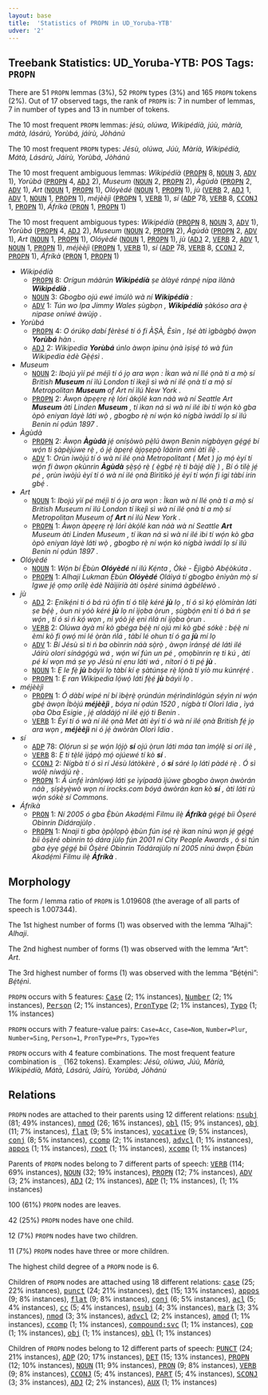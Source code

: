 ```yaml
---
layout: base
title:  'Statistics of PROPN in UD_Yoruba-YTB'
udver: '2'
---
```


## Treebank Statistics: UD_Yoruba-YTB: POS Tags: `PROPN`

There are 51 `PROPN` lemmas (3%), 52 `PROPN` types (3%) and 165 `PROPN` tokens (2%).
Out of 17 observed tags, the rank of `PROPN` is: 7 in number of lemmas, 7 in number of types and 13 in number of tokens.

The 10 most frequent `PROPN` lemmas: <em>jésù, olúwa, Wikipédíà, júù, màríà, mátà, lásárù, Yorùbá, jáírù, Jòhánù</em>

The 10 most frequent `PROPN` types:  <em>Jésù, olúwa, Júù, Màríà, Wikipédíà, Mátà, Lásárù, Jáírù, Yorùbá, Jòhánù</em>

The 10 most frequent ambiguous lemmas: <em>Wikipédíà</em> (<tt><a href="yo_ytb-pos-PROPN.html">PROPN</a></tt> 8, <tt><a href="yo_ytb-pos-NOUN.html">NOUN</a></tt> 3, <tt><a href="yo_ytb-pos-ADV.html">ADV</a></tt> 1), <em>Yorùbá</em> (<tt><a href="yo_ytb-pos-PROPN.html">PROPN</a></tt> 4, <tt><a href="yo_ytb-pos-ADJ.html">ADJ</a></tt> 2), <em>Museum</em> (<tt><a href="yo_ytb-pos-NOUN.html">NOUN</a></tt> 2, <tt><a href="yo_ytb-pos-PROPN.html">PROPN</a></tt> 2), <em>Àgùdà</em> (<tt><a href="yo_ytb-pos-PROPN.html">PROPN</a></tt> 2, <tt><a href="yo_ytb-pos-ADV.html">ADV</a></tt> 1), <em>Art</em> (<tt><a href="yo_ytb-pos-NOUN.html">NOUN</a></tt> 1, <tt><a href="yo_ytb-pos-PROPN.html">PROPN</a></tt> 1), <em>Olóyèdé</em> (<tt><a href="yo_ytb-pos-NOUN.html">NOUN</a></tt> 1, <tt><a href="yo_ytb-pos-PROPN.html">PROPN</a></tt> 1), <em>jù</em> (<tt><a href="yo_ytb-pos-VERB.html">VERB</a></tt> 2, <tt><a href="yo_ytb-pos-ADJ.html">ADJ</a></tt> 1, <tt><a href="yo_ytb-pos-ADV.html">ADV</a></tt> 1, <tt><a href="yo_ytb-pos-NOUN.html">NOUN</a></tt> 1, <tt><a href="yo_ytb-pos-PROPN.html">PROPN</a></tt> 1), <em>méjèèjì</em> (<tt><a href="yo_ytb-pos-PROPN.html">PROPN</a></tt> 1, <tt><a href="yo_ytb-pos-VERB.html">VERB</a></tt> 1), <em>sí</em> (<tt><a href="yo_ytb-pos-ADP.html">ADP</a></tt> 78, <tt><a href="yo_ytb-pos-VERB.html">VERB</a></tt> 8, <tt><a href="yo_ytb-pos-CCONJ.html">CCONJ</a></tt> 1, <tt><a href="yo_ytb-pos-PROPN.html">PROPN</a></tt> 1), <em>Áfríkà</em> (<tt><a href="yo_ytb-pos-PRON.html">PRON</a></tt> 1, <tt><a href="yo_ytb-pos-PROPN.html">PROPN</a></tt> 1)

The 10 most frequent ambiguous types:  <em>Wikipédíà</em> (<tt><a href="yo_ytb-pos-PROPN.html">PROPN</a></tt> 8, <tt><a href="yo_ytb-pos-NOUN.html">NOUN</a></tt> 3, <tt><a href="yo_ytb-pos-ADV.html">ADV</a></tt> 1), <em>Yorùbá</em> (<tt><a href="yo_ytb-pos-PROPN.html">PROPN</a></tt> 4, <tt><a href="yo_ytb-pos-ADJ.html">ADJ</a></tt> 2), <em>Museum</em> (<tt><a href="yo_ytb-pos-NOUN.html">NOUN</a></tt> 2, <tt><a href="yo_ytb-pos-PROPN.html">PROPN</a></tt> 2), <em>Àgùdà</em> (<tt><a href="yo_ytb-pos-PROPN.html">PROPN</a></tt> 2, <tt><a href="yo_ytb-pos-ADV.html">ADV</a></tt> 1), <em>Art</em> (<tt><a href="yo_ytb-pos-NOUN.html">NOUN</a></tt> 1, <tt><a href="yo_ytb-pos-PROPN.html">PROPN</a></tt> 1), <em>Olóyèdé</em> (<tt><a href="yo_ytb-pos-NOUN.html">NOUN</a></tt> 1, <tt><a href="yo_ytb-pos-PROPN.html">PROPN</a></tt> 1), <em>jù</em> (<tt><a href="yo_ytb-pos-ADJ.html">ADJ</a></tt> 2, <tt><a href="yo_ytb-pos-VERB.html">VERB</a></tt> 2, <tt><a href="yo_ytb-pos-ADV.html">ADV</a></tt> 1, <tt><a href="yo_ytb-pos-NOUN.html">NOUN</a></tt> 1, <tt><a href="yo_ytb-pos-PROPN.html">PROPN</a></tt> 1), <em>méjèèjì</em> (<tt><a href="yo_ytb-pos-PROPN.html">PROPN</a></tt> 1, <tt><a href="yo_ytb-pos-VERB.html">VERB</a></tt> 1), <em>sí</em> (<tt><a href="yo_ytb-pos-ADP.html">ADP</a></tt> 78, <tt><a href="yo_ytb-pos-VERB.html">VERB</a></tt> 8, <tt><a href="yo_ytb-pos-CCONJ.html">CCONJ</a></tt> 2, <tt><a href="yo_ytb-pos-PROPN.html">PROPN</a></tt> 1), <em>Áfríkà</em> (<tt><a href="yo_ytb-pos-PRON.html">PRON</a></tt> 1, <tt><a href="yo_ytb-pos-PROPN.html">PROPN</a></tt> 1)


* <em>Wikipédíà</em>
  * <tt><a href="yo_ytb-pos-PROPN.html">PROPN</a></tt> 8: <em>Orígun máàrún <b>Wikipédíà</b> ṣe àlàyé ránpẹ́ nípa ìlànà <b>Wikipédíà</b> .</em>
  * <tt><a href="yo_ytb-pos-NOUN.html">NOUN</a></tt> 3: <em>Gbogbo ojú ewé ìmúlò wà ní <b>Wikipédíà</b> :</em>
  * <tt><a href="yo_ytb-pos-ADV.html">ADV</a></tt> 1: <em>Tún wo Ipa Jimmy Wales ṣùgbọn , <b>Wikipédíà</b> ṣàkóso ara ẹ̀ nipase oníwé àwùjọ .</em>
* <em>Yorùbá</em>
  * <tt><a href="yo_ytb-pos-PROPN.html">PROPN</a></tt> 4: <em>O órúkọ dabí fèrèsé tí ó fi ÀṢÀ, Èsìn , Iṣé àti ìgbàgbọ́ àwọn <b>Yorùbá</b> hàn .</em>
  * <tt><a href="yo_ytb-pos-ADJ.html">ADJ</a></tt> 2: <em>Wikipedia <b>Yorùbá</b> únlo àwọn ìpinu ọ̀nà ìṣiṣẹ́ tó wà fún Wikipedia èdè Gẹ̀ẹ́sì .</em>
* <em>Museum</em>
  * <tt><a href="yo_ytb-pos-NOUN.html">NOUN</a></tt> 2: <em>Ibojú yìí pé méjì tí ó jọ ara wọn : Ìkan wà ní Ilé ọnà ti a mọ̀ sí British <b>Museum</b> ní ìlú London tí ìkejì sì wà ní ilé ọnà tí a mọ̀ sí Metropolitan <b>Museum</b> of Art ní ìlú New York .</em>
  * <tt><a href="yo_ytb-pos-PROPN.html">PROPN</a></tt> 2: <em>Àwọn àpẹẹrẹ rẹ̀ lórí àkọ́lé kan náà wà ní Seattle Art <b>Museum</b> àti Linden <b>Museum</b> , tí ìkan ná sì wà ní ilé ibi tí wọ́n kò gba òpò eniyan láyè láti wọ̀ , gbogbo rẹ̀ ní wọ́n kó nígbà ìwádí lọ sí ìlú Benin ní ọdún 1897 .</em>
* <em>Àgùdà</em>
  * <tt><a href="yo_ytb-pos-PROPN.html">PROPN</a></tt> 2: <em>Àwọn <b>Àgùdà</b> jẹ́ oníṣòwò pẹ̀lú àwọn Benin nígbàyẹn gẹ́gẹ́ bí wọ́n ti ṣàpèjúwe rẹ̀ , ó jẹ́ àpẹrẹ́ àjọṣepọ̀ láàrin omi àti ilẹ̀ .</em>
  * <tt><a href="yo_ytb-pos-ADV.html">ADV</a></tt> 1: <em>Orùn ìwòjú tí ó wà ní ilé ọnà Metropolitant ( Met ) jọ mọ́ èyí tí wọ́n fi àwọn ọkùnrin <b>Àgùdà</b> ṣẹ̀ṣọ́ rẹ̀ ( ẹ̀gbẹ́ rẹ̀ ti bàjẹ́ díẹ̀ ) , Bí ó tilẹ̀ jẹ́ pé , ọrùn ìwòjú èyí tí ó wà ní ilé ọnà Bìrìtìkó jẹ́ èyí tí wọ́n fi igi tàbí irin gbẹ́ .</em>
* <em>Art</em>
  * <tt><a href="yo_ytb-pos-NOUN.html">NOUN</a></tt> 1: <em>Ibojú yìí pé méjì tí ó jọ ara wọn : Ìkan wà ní Ilé ọnà ti a mọ̀ sí British Museum ní ìlú London tí ìkejì sì wà ní ilé ọnà tí a mọ̀ sí Metropolitan Museum of <b>Art</b> ní ìlú New York .</em>
  * <tt><a href="yo_ytb-pos-PROPN.html">PROPN</a></tt> 1: <em>Àwọn àpẹẹrẹ rẹ̀ lórí àkọ́lé kan náà wà ní Seattle <b>Art</b> Museum àti Linden Museum , tí ìkan ná sì wà ní ilé ibi tí wọ́n kò gba òpò eniyan láyè láti wọ̀ , gbogbo rẹ̀ ní wọ́n kó nígbà ìwádí lọ sí ìlú Benin ní ọdún 1897 .</em>
* <em>Olóyèdé</em>
  * <tt><a href="yo_ytb-pos-NOUN.html">NOUN</a></tt> 1: <em>Wọ́n bí Ẹ̀bùn <b>Olóyèdé</b> ní ilú Kẹ́nta , Òkè - Èjìgbò Abẹ́òkúta .</em>
  * <tt><a href="yo_ytb-pos-PROPN.html">PROPN</a></tt> 1: <em>Alhaji Lukman Ẹ̀bùn <b>Olóyèdé</b> Ọláìyá tí gbogbo ènìyàn mọ̀ sí Igwe jẹ́ ọmọ orílẹ̀ èdè Nàìjíríà àti òṣèré sinimá àgbéléwò .</em>
* <em>jù</em>
  * <tt><a href="yo_ytb-pos-ADJ.html">ADJ</a></tt> 2: <em>Ẹnikẹ́ni ti ó bá rú òfin tí ó tilẹ̀ kéré <b>jù</b> lọ , tí ó sì kọ́ ẹlòmíràn láti ṣe bẹ́ẹ̀ , òun ni yóò kéré <b>jù</b> lọ ní ìjọba ọ̀run , ṣùgbọ́n ẹni tí ó bá ń ṣe wọ́n , tí ó sì ń kọ́ wọn , ni yóò jẹ́ ẹni ńlá ní ìjọba ọ̀run .</em>
  * <tt><a href="yo_ytb-pos-VERB.html">VERB</a></tt> 2: <em>Olúwa àyà mí kò gbéga bẹ́ẹ̀ ní ojú mi kò gbé sókè : bẹ́ẹ̀ ni èmi kò fi ọwọ́ mi lé ọ̀ràn ńlá , tàbí lé ohun tí ó ga <b>jù</b> mí lọ</em>
  * <tt><a href="yo_ytb-pos-ADV.html">ADV</a></tt> 1: <em>Bí Jésù sì ti ń ba obìnrin náà sọ̀rọ̀ , àwọn ìránṣẹ́ dé láti ilé Jáírù olorí sínágọ́gù wá , wọ́n wí fún un pé , ọmọbìnrin rẹ ti kú , àti pé kí wọn má ṣe yọ Jésù ní ẹnu láti wá , nítorí ó ti pẹ́ <b>jù</b> .</em>
  * <tt><a href="yo_ytb-pos-NOUN.html">NOUN</a></tt> 1: <em>Ẹ le fẹ̀ <b>jù</b> báyìí lọ tàbí kí ẹ ṣàtúnṣe rẹ̀ lọ́nà tí yíò mu kúnrẹ́rẹ́ .</em>
  * <tt><a href="yo_ytb-pos-PROPN.html">PROPN</a></tt> 1: <em>Ẹ ran Wikipedia lọ́wọ́ láti fẹ̀ẹ́ <b>jù</b> báyìí lọ .</em>
* <em>méjèèjì</em>
  * <tt><a href="yo_ytb-pos-PROPN.html">PROPN</a></tt> 1: <em>Ó dàbí wípé ní bí ìbẹ̀rẹ̀ ọrúndún mẹ́rìndínlógún sẹ́yìn ni wọ́n gbẹ́ àwọn Ìbòjú <b>méjèèjì</b> , bóya ní ọdún 1520 , nígbà tí Olorì Idia , ìyá ọba Oba Esigie , jẹ́ aládájọ́ ní ilé ẹjọ́ ti Benin .</em>
  * <tt><a href="yo_ytb-pos-VERB.html">VERB</a></tt> 1: <em>Èyí tí ó wà ní ilé ọnà Met àti èyí tí ó wà ní ilé ọnà British fẹ́ jọ ara wọn , <b>méjèèjì</b> ni ó jẹ́ àwòràn Olorì Idia .</em>
* <em>sí</em>
  * <tt><a href="yo_ytb-pos-ADP.html">ADP</a></tt> 78: <em>Ọlọ́run sì ṣe wọ́n lọ́jọ̀ <b>sí</b> ojú ọ̀run láti máa tan ìmọ́lẹ̀ si orí ilẹ̀ ,</em>
  * <tt><a href="yo_ytb-pos-VERB.html">VERB</a></tt> 8: <em>Ẹ ti tẹ̀lé ìjápọ̀ mọ́ ojúewé tí kò <b>sí</b> .</em>
  * <tt><a href="yo_ytb-pos-CCONJ.html">CCONJ</a></tt> 2: <em>Nígbà tí ó sì rí Jésù látòkèrè , ó <b>sí</b> sáré lọ láti pàdé rẹ̀ . Ó sì wólẹ̀ níwájú rẹ̀ .</em>
  * <tt><a href="yo_ytb-pos-PROPN.html">PROPN</a></tt> 1: <em>À únfẹ́ ìrànlọ́wọ́ láti ṣe ìyípadà ìjúwe gbogbo àwọn àwòrán náà , ṣíṣèyẹ̀wò wọn ní irocks.com bóyá àwòrán kan kò <b>sí</b> , àti láti rù wọ́n sókè sí Commons.</em>
* <em>Áfríkà</em>
  * <tt><a href="yo_ytb-pos-PRON.html">PRON</a></tt> 1: <em>Ní 2005 ó gba Ẹ̀bùn Akadẹ́mì Filmu ilẹ̀ <b>Áfríkà</b> gẹ́gẹ́ bíi Òṣeré Obìnrin Dídárajùlọ .</em>
  * <tt><a href="yo_ytb-pos-PROPN.html">PROPN</a></tt> 1: <em>Nnaji ti gba ọ̀pọ̀lọpọ̀ ẹ̀bùn fún iṣẹ́ rẹ̀ ìkan nínú wọn jẹ́ gẹ́gẹ́ bíi òṣèré obìnrin tó dára jùlọ fún 2001 ní City People Awards , ó sì tún gba ẹ̀yẹ gẹ́gẹ́ bíi Òṣèré Obìnrin Tódárajùlọ ní 2005 nínú àwọn Ẹ̀bùn Akadẹ́mì Filmu ilẹ̀ <b>Áfríkà</b> .</em>

## Morphology

The form / lemma ratio of `PROPN` is 1.019608 (the average of all parts of speech is 1.007344).

The 1st highest number of forms (1) was observed with the lemma “Alhaji”: <em>Alhaji</em>.

The 2nd highest number of forms (1) was observed with the lemma “Art”: <em>Art</em>.

The 3rd highest number of forms (1) was observed with the lemma “Bẹ́tẹ́nì”: <em>Bẹ́tẹ́nì</em>.

`PROPN` occurs with 5 features: <tt><a href="yo_ytb-feat-Case.html">Case</a></tt> (2; 1% instances), <tt><a href="yo_ytb-feat-Number.html">Number</a></tt> (2; 1% instances), <tt><a href="yo_ytb-feat-Person.html">Person</a></tt> (2; 1% instances), <tt><a href="yo_ytb-feat-PronType.html">PronType</a></tt> (2; 1% instances), <tt><a href="yo_ytb-feat-Typo.html">Typo</a></tt> (1; 1% instances)

`PROPN` occurs with 7 feature-value pairs: `Case=Acc`, `Case=Nom`, `Number=Plur`, `Number=Sing`, `Person=1`, `PronType=Prs`, `Typo=Yes`

`PROPN` occurs with 4 feature combinations.
The most frequent feature combination is `_` (162 tokens).
Examples: <em>Jésù, olúwa, Júù, Màríà, Wikipédíà, Mátà, Lásárù, Jáírù, Yorùbá, Jòhánù</em>


## Relations

`PROPN` nodes are attached to their parents using 12 different relations: <tt><a href="yo_ytb-dep-nsubj.html">nsubj</a></tt> (81; 49% instances), <tt><a href="yo_ytb-dep-nmod.html">nmod</a></tt> (26; 16% instances), <tt><a href="yo_ytb-dep-obl.html">obl</a></tt> (15; 9% instances), <tt><a href="yo_ytb-dep-obj.html">obj</a></tt> (11; 7% instances), <tt><a href="yo_ytb-dep-flat.html">flat</a></tt> (9; 5% instances), <tt><a href="yo_ytb-dep-vocative.html">vocative</a></tt> (9; 5% instances), <tt><a href="yo_ytb-dep-conj.html">conj</a></tt> (8; 5% instances), <tt><a href="yo_ytb-dep-ccomp.html">ccomp</a></tt> (2; 1% instances), <tt><a href="yo_ytb-dep-advcl.html">advcl</a></tt> (1; 1% instances), <tt><a href="yo_ytb-dep-appos.html">appos</a></tt> (1; 1% instances), <tt><a href="yo_ytb-dep-root.html">root</a></tt> (1; 1% instances), <tt><a href="yo_ytb-dep-xcomp.html">xcomp</a></tt> (1; 1% instances)

Parents of `PROPN` nodes belong to 7 different parts of speech: <tt><a href="yo_ytb-pos-VERB.html">VERB</a></tt> (114; 69% instances), <tt><a href="yo_ytb-pos-NOUN.html">NOUN</a></tt> (32; 19% instances), <tt><a href="yo_ytb-pos-PROPN.html">PROPN</a></tt> (12; 7% instances), <tt><a href="yo_ytb-pos-ADV.html">ADV</a></tt> (3; 2% instances), <tt><a href="yo_ytb-pos-ADJ.html">ADJ</a></tt> (2; 1% instances), <tt><a href="yo_ytb-pos-ADP.html">ADP</a></tt> (1; 1% instances),  (1; 1% instances)

100 (61%) `PROPN` nodes are leaves.

42 (25%) `PROPN` nodes have one child.

12 (7%) `PROPN` nodes have two children.

11 (7%) `PROPN` nodes have three or more children.

The highest child degree of a `PROPN` node is 6.

Children of `PROPN` nodes are attached using 18 different relations: <tt><a href="yo_ytb-dep-case.html">case</a></tt> (25; 22% instances), <tt><a href="yo_ytb-dep-punct.html">punct</a></tt> (24; 21% instances), <tt><a href="yo_ytb-dep-det.html">det</a></tt> (15; 13% instances), <tt><a href="yo_ytb-dep-appos.html">appos</a></tt> (9; 8% instances), <tt><a href="yo_ytb-dep-flat.html">flat</a></tt> (9; 8% instances), <tt><a href="yo_ytb-dep-conj.html">conj</a></tt> (6; 5% instances), <tt><a href="yo_ytb-dep-acl.html">acl</a></tt> (5; 4% instances), <tt><a href="yo_ytb-dep-cc.html">cc</a></tt> (5; 4% instances), <tt><a href="yo_ytb-dep-nsubj.html">nsubj</a></tt> (4; 3% instances), <tt><a href="yo_ytb-dep-mark.html">mark</a></tt> (3; 3% instances), <tt><a href="yo_ytb-dep-nmod.html">nmod</a></tt> (3; 3% instances), <tt><a href="yo_ytb-dep-advcl.html">advcl</a></tt> (2; 2% instances), <tt><a href="yo_ytb-dep-amod.html">amod</a></tt> (1; 1% instances), <tt><a href="yo_ytb-dep-ccomp.html">ccomp</a></tt> (1; 1% instances), <tt><a href="yo_ytb-dep-compound-svc.html">compound:svc</a></tt> (1; 1% instances), <tt><a href="yo_ytb-dep-cop.html">cop</a></tt> (1; 1% instances), <tt><a href="yo_ytb-dep-obj.html">obj</a></tt> (1; 1% instances), <tt><a href="yo_ytb-dep-obl.html">obl</a></tt> (1; 1% instances)

Children of `PROPN` nodes belong to 12 different parts of speech: <tt><a href="yo_ytb-pos-PUNCT.html">PUNCT</a></tt> (24; 21% instances), <tt><a href="yo_ytb-pos-ADP.html">ADP</a></tt> (20; 17% instances), <tt><a href="yo_ytb-pos-DET.html">DET</a></tt> (15; 13% instances), <tt><a href="yo_ytb-pos-PROPN.html">PROPN</a></tt> (12; 10% instances), <tt><a href="yo_ytb-pos-NOUN.html">NOUN</a></tt> (11; 9% instances), <tt><a href="yo_ytb-pos-PRON.html">PRON</a></tt> (9; 8% instances), <tt><a href="yo_ytb-pos-VERB.html">VERB</a></tt> (9; 8% instances), <tt><a href="yo_ytb-pos-CCONJ.html">CCONJ</a></tt> (5; 4% instances), <tt><a href="yo_ytb-pos-PART.html">PART</a></tt> (5; 4% instances), <tt><a href="yo_ytb-pos-SCONJ.html">SCONJ</a></tt> (3; 3% instances), <tt><a href="yo_ytb-pos-ADJ.html">ADJ</a></tt> (2; 2% instances), <tt><a href="yo_ytb-pos-AUX.html">AUX</a></tt> (1; 1% instances)

